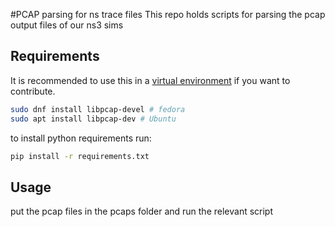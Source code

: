 #PCAP parsing for ns trace files
This repo holds scripts for parsing the pcap output files of our ns3 sims

## Requirements

It is recommended to use this in a [virtual environment](https://docs.python.org/3/library/venv.html) if you want to contribute.

```bash
sudo dnf install libpcap-devel # fedora
sudo apt install libpcap-dev # Ubuntu

```

to install python requirements run:
```bash
pip install -r requirements.txt
```

## Usage

put the pcap files in the pcaps folder and run the relevant script
